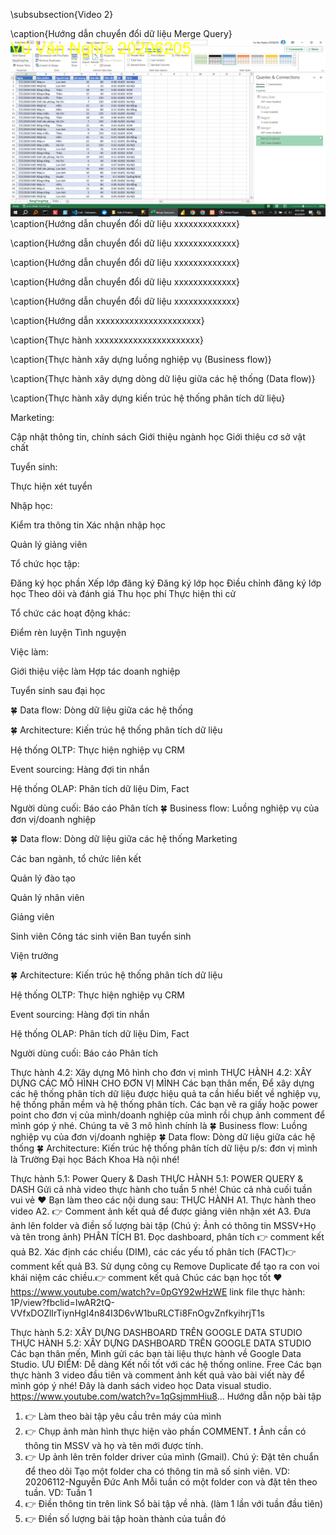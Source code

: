 \subsubsection{Video 2}

\caption{Hướng dẫn chuyển đổi dữ liệu Merge Query}
![alt text](image.png)
\caption{Hướng dẫn chuyển đổi dữ liệu xxxxxxxxxxxxx}

<!-- 9p17 -->

\caption{Hướng dẫn chuyển đổi dữ liệu xxxxxxxxxxxxx}

\caption{Hướng dẫn chuyển đổi dữ liệu xxxxxxxxxxxxx}

\caption{Hướng dẫn chuyển đổi dữ liệu xxxxxxxxxxxxx}

\caption{Hướng dẫn chuyển đổi dữ liệu xxxxxxxxxxxxx}

<!--  -->

\caption{Hướng dẫn xxxxxxxxxxxxxxxxxxxxxx}

\caption{Thực hành xxxxxxxxxxxxxxxxxxxxxx}

<!--  -->

\caption{Thực hành xây dựng luồng nghiệp vụ (Business flow)}

<!-- Business-flow.png -->

\caption{Thực hành xây dựng dòng dữ liệu giữa các hệ thống (Data flow)}

<!-- Data-flow.png -->

\caption{Thực hành xây dựng kiến trúc hệ thống phân tích dữ liệu}

<!-- Architecture.png -->


Marketing:

Cập nhật thông tin, chính sách
Giới thiệu ngành học
Giới thiệu cơ sở vật chất

Tuyển sinh:

Thực hiện xét tuyển

Nhập học:

Kiểm tra thông tin
Xác nhận nhập học

Quản lý giảng viên

Tổ chức học tập:

Đăng ký học phần
Xếp lớp đăng ký
Đăng ký lớp học
Điều chỉnh đăng ký lớp học
Theo dõi và đánh giá
Thu học phí
Thực hiện thi cử

Tổ chức các hoạt động khác:

Điểm rèn luyện
Tình nguyện

Việc làm:

Giới thiệu việc làm
Hợp tác doanh nghiệp

Tuyển sinh sau đại học



<!--  -->
<!--  -->
<!--  -->
<!--  -->
<!--  -->
<!--  -->
<!--  -->
<!--  -->
<!--  -->
<!--  -->
<!--  -->
<!--  -->
<!--  -->
<!--  -->
<!--  -->
<!--  -->
<!--  -->
<!--  -->
<!--  -->
🍀 Data flow: Dòng dữ liệu giữa các hệ thống

🍀 Architecture: Kiến trúc hệ thống phân tích dữ liệu

Hệ thống OLTP:
Thực hiện nghiệp vụ
CRM

Event sourcing:
Hàng đợi tin nhắn

Hệ thống OLAP:
Phân tích dữ liệu
Dim, Fact

Người dùng cuối:
Báo cáo
Phân tích
🍀 Business flow: Luồng nghiệp vụ của đơn vị/doanh nghiệp

🍀 Data flow: Dòng dữ liệu giữa các hệ thống
Marketing

Các ban ngành, tổ chức liên kết

Quản lý đào tạo

Quản lý nhân viên

Giảng viên

Sinh viên
Công tác sinh viên
Ban tuyển sinh

Viện trưởng

🍀 Architecture: Kiến trúc hệ thống phân tích dữ liệu

Hệ thống OLTP:
Thực hiện nghiệp vụ
CRM

Event sourcing:
Hàng đợi tin nhắn

Hệ thống OLAP:
Phân tích dữ liệu
Dim, Fact

Người dùng cuối:
Báo cáo
Phân tích

<!-- 4.2  -->

Thực hành 4.2: Xây dựng Mô hình cho đơn vị mình
THỰC HÀNH 4.2: XÂY DỰNG CÁC MÔ HÌNH CHO ĐƠN VỊ MÌNH
Các bạn thân mến,
Để xây dựng các hệ thống phân tích dữ liệu được hiệu quả ta cần hiểu biết về nghiệp vụ, hệ thống phần mềm và hệ thống phân tích.
Các bạn vẽ ra giấy hoặc power point cho đơn vị của mình/doanh nghiệp của mình rồi chụp ảnh comment để mình góp ý nhé.
Chúng ta vẽ 3 mô hình chính là
🍀 Business flow: Luồng nghiệp vụ của đơn vị/doanh nghiệp
🍀 Data flow: Dòng dữ liệu giữa các hệ thống
🍀 Architecture: Kiến trúc hệ thống phân tích dữ liệu
p/s: đơn vị mình là Trường Đại học Bách Khoa Hà nội nhé!

<!--  -->

Thực hành 5.1: Power Query & Dash
THỰC HÀNH 5.1: POWER QUERY & DASH
Gửi cả nhà video thực hành cho tuần 5 nhé!
Chúc cả nhà cuối tuần vui vẻ ❤
Bạn làm theo các nội dung sau:
THỰC HÀNH
A1. Thực hành theo video
A2. 👉 Comment ảnh kết quả để được giảng viên nhận xét
A3. Đưa ảnh lên folder và điền số lượng bài tập (Chú ý: Ảnh có thông tin MSSV+Họ và tên trong ảnh)
PHÂN TÍCH
B1. Đọc dashboard, phân tích 👉 comment kết quả
B2. Xác định các chiều (DIM), các các yếu tố phân tích (FACT)👉 comment kết quả
B3. Sử dụng công cụ Remove Duplicate để tạo ra con voi khái niệm các chiều.👉 comment kết quả
Chúc các bạn học tốt ❤
https://www.youtube.com/watch?v=0pGY92wHzWE
link file thực hành:
1P/view?fbclid=IwAR2tQ-VVfxDOZlIrTiynHgI4n84I3D6vW1buRLCTi8FnOgvZnfkyihrjT1s

<!--  -->

Thực hành 5.2: XÂY DỰNG DASHBOARD TRÊN GOOGLE DATA STUDIO
THỰC HÀNH 5.2: XÂY DỰNG DASHBOARD TRÊN GOOGLE DATA STUDIO
Các bạn thân mến,
Mình gửi các bạn tài liệu thực hành về Google Data Studio.
ƯU ĐIỂM:
Dễ dàng
Kết nối tốt với các hệ thống online.
Free
Các bạn thực hành 3 video đầu tiên và comment ảnh kết quả vào bài viết này để mình góp ý nhé!
Đây là danh sách video học Data visual studio.
https://www.youtube.com/watch?v=1qGsjmmHiu8...
Hướng dẫn nộp bài tập

1. 👉 Làm theo bài tập yêu cầu trên máy của mình
2. 👉 Chụp ảnh màn hình thực hiện vào phần COMMENT.
   ❗ Ảnh cần có thông tin MSSV và họ và tên mới được tính.
3. 👉 Up ảnh lên trên folder driver của mình (Gmail). Chú ý: Đặt tên chuẩn để theo dõi
   Tạo một folder cha có thông tin mã số sinh viên. VD: 20206112-Nguyễn Đức Anh
   Mỗi tuần có một folder con và đặt tên theo tuần. VD: Tuần 1
4. 👉 Điền thông tin trên link Sổ bài tập về nhà. (làm 1 lần với tuần đầu tiên)
5. 👉 Điền số lượng bài tập hoàn thành của tuần đó

<!--  -->
